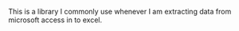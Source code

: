 This is a library I commonly use whenever I am extracting data from microsoft access in to excel.  
